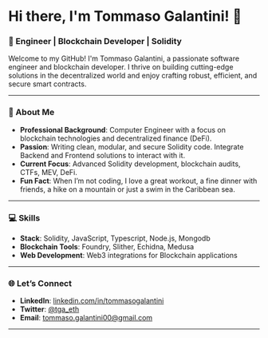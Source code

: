 # Hi there, I'm Tommaso Galantini! 👋

### 🚀 Engineer | Blockchain Developer | Solidity

Welcome to my GitHub! I'm Tommaso Galantini, a passionate software engineer and blockchain developer. I thrive on building cutting-edge solutions in the decentralized world and enjoy crafting robust, efficient, and secure smart contracts.

---

### 🌟 About Me
- **Professional Background**: Computer Engineer with a focus on blockchain technologies and decentralized finance (DeFi).
- **Passion**: Writing clean, modular, and secure Solidity code. Integrate Backend and Frontend solutions to interact with it.
- **Current Focus**: Advanced Solidity development, blockchain audits, CTFs, MEV, DeFi.
- **Fun Fact**: When I’m not coding, I love a great workout, a fine dinner with friends, a hike on a mountain or just a swim in the Caribbean sea.

---

### 💻 Skills

- **Stack**: Solidity, JavaScript, Typescript, Node.js, Mongodb
- **Blockchain Tools**: Foundry, Slither, Echidna, Medusa
- **Web Development**: Web3 integrations for Blockchain applications

---


### 🌐 Let’s Connect

- **LinkedIn**: [linkedin.com/in/tommasogalantini](https://www.linkedin.com/in/tommaso-galantini-65453b20a/)
- **Twitter**: [@tga_eth](https://x.com/tga_eth)
- **Email**: tommaso.galantini00@gmail.com

---


